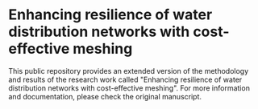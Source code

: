 # Enhancing resilience of water distribution networks with cost-effective meshing
This public repository provides an extended version of the methodology and results of the research work called "Enhancing resilience of water distribution networks with cost-effective meshing". For more information and documentation, please check the original manuscript.
